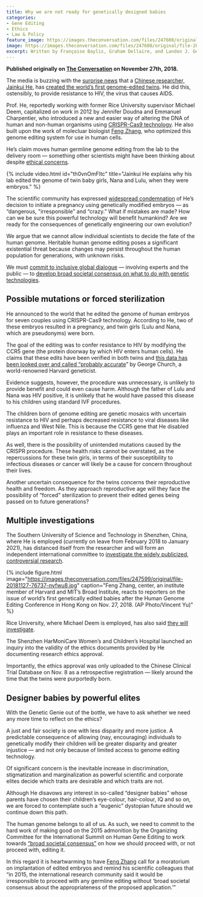 ```yaml
---
title: Why we are not ready for genetically designed babies
categories:
- Gene Editing
- Ethics
- Law & Policy
feature_image: https://images.theconversation.com/files/247608/original/file-20181127-76746-1ons9mi.jpg?ixlib=rb-1.1.0&amp;rect=67%2C212%2C2943%2C1469&amp;q=45&amp;auto=format&amp;w=1356&amp;h=668&amp;fit=crop
image: https://images.theconversation.com/files/247608/original/file-20181127-76746-1ons9mi.jpg?ixlib=rb-1.1.0&amp;rect=67%2C212%2C2943%2C1469&amp;q=45&amp;auto=format&amp;w=1356&amp;h=668&amp;fit=crop
excerpt: Written by Françoise Baylis, Graham Dellaire, and Landon J. Getz, originally published at The Conversation.
---
```



<b>Published originally on <a href="www.impactethics.ca/" target="_blank">The Conversation</a> on November 27th, 2018.</b>


The media is buzzing with the <a href="https://www.technologyreview.com/s/612458/exclusive-chinese-scientists-are-creating-crispr-babies/">surprise news</a> that a <a href="https://www.sciencemag.org/news/2018/11/crispr-bombshell-chinese-researcher-claims-have-created-gene-edited-twins">Chinese researcher, Jainkui He</a>, has <a href="https://www.apnews.com/4997bb7aa36c45449b488e19ac83e86d">created the world’s first genome-edited twins</a>. He did this, ostensibly, to provide resistance to HIV, the virus that causes AIDS.

Prof. He, reportedly working with former Rice University supervisor Michael Deem, capitalized on work in 2012 by Jennifer Doudna and Emmanuel Charpentier, who introduced a new and easier way of altering the DNA of human and non-human organisms using <a href="https://theconversation.com/beyond-just-promise-crispr-is-delivering-in-the-lab-today-77596">CRISPR-Cas9 technology</a>. He also built upon the work of molecluar biologist <a href="https://www.broadinstitute.org/bios/feng-zhang">Feng Zhang</a>, who optimized this genome editing system for use in human cells.

He’s claim moves human germline genome editing from the lab to the delivery room   — something other scientists might have been thinking about despite <a href="https://impactethics.ca/2018/11/26/first-crispr-babies-where-are-our-ethics/">ethical concerns</a>.

{% include video.html id="th0vnOmFltc" title="Jainkui He explains why his lab edited the genome of twin baby girls, Nana and Lulu, when they were embryos." %}

The scientific community has expressed <a href="https://www.nature.com/articles/d41586-018-07545-0">widespread condemnation</a> of He’s decision to initiate a pregnancy using genetically modified embryos   — as “dangerous, "irresponsible” and “crazy.” What if mistakes are made? How can we be sure this powerful technology will benefit humankind? Are we ready for the consequences of genetically engineering our own evolution?

We argue that we cannot allow individual scientists to decide the fate of the human genome. Heritable human genome editing poses a significant existential threat because changes may persist throughout the human population for generations, with unknown risks.

We must <a href="https://www.ctvnews.ca/health/you-can-t-pretend-to-be-god-experts-condemn-claimed-gene-editing-of-babies-1.4192563">commit to inclusive global dialogue</a>   — involving experts and the public   — to <a href="http://www8.nationalacademies.org/onpinews/newsitem.aspx?RecordID=12032015a">develop broad societal consensus on what to do with genetic technologies</a>.

<h2>Possible mutations or forced sterilization</h2>

He announced to the world that he edited the genome of human embryos for seven couples using CRISPR-Cas9 technology. According to He, two of these embryos resulted in a pregnancy, and twin girls (Lulu and Nana, which are pseudonyms) were born.

The goal of the editing was to confer resistance to HIV by modifying the CCR5 gene (the protein doorway by which HIV enters human cells). He claims that these edits have been verified in both twins and <a href="https://www.statnews.com/2018/11/26/claim-of-crispred-baby-girls-stuns-genome-editing-summit/">this data has been looked over and called “probably accurate</a>” by George Church, a world-renowned Harvard geneticist.

Evidence suggests, however, the procedure was unnecessary, is unlikely to provide benefit and could even cause harm. Although the father of Lulu and Nana was HIV positive, it is unlikely that he would have passed this disease to his children using standard IVF procedures.

The children born of genome editing are genetic mosaics with uncertain resistance to HIV and perhaps decreased resistance to viral diseases like influenza and West Nile. This is because the CCR5 gene that He disabled plays an important role in resistance to these diseases.

As well, there is the possibility of unintended mutations caused by the CRISPR procedure. These health risks cannot be overstated, as the repercussions for these twin girls, in terms of their susceptibility to infectious diseases or cancer will likely be a cause for concern throughout their lives.

Another uncertain consequence for the twins concerns their reproductive health and freedom. As they approach reproductive age will they face the possibility of “forced” sterilization to prevent their edited genes being passed on to future generations?

<h2>Multiple investigations</h2>

The Southern University of Science and Technology in Shenzhen, China, where He is employed (currently on leave from February 2018 to January 2021), has distanced itself from the researcher and will form an independent international committee to <a href="http://sustc.edu.cn/en/info_focus/2871">investigate the widely publicized, controversial research</a>. 

{% include figure.html image="https://images.theconversation.com/files/247599/original/file-20181127-76737-nyfwu8.jpg" caption="Feng Zhang, center, an institute member of Harvard and MIT’s Broad Institute, reacts to reporters on the issue of world’s first genetically edited babies after the Human Genome Editing Conference in Hong Kong on Nov. 27, 2018. (AP Photo/Vincent Yu)" %}

Rice University, where Michael Deem is employed, has also said <a href="https://www.statnews.com/2018/11/26/rice-university-opens-investigation-into-researcher-who-worked-on-crisprd-baby-project/">they will investigate</a>.

The Shenzhen HarMoniCare Women’s and Children’s Hospital launched an inquiry into the validity of the ethics documents provided by He documenting research ethics approval.

Importantly, the ethics approval was only uploaded to the Chinese Clinical Trial Database on Nov. 8 as a retrospective registration   — likely around the time that the twins were purportedly born.

<h2>Designer babies by powerful elites</h2>

With the Genetic Genie out of the bottle, we have to ask whether we need any more time to reflect on the ethics?

A just and fair society is one with less disparity and more justice. A predictable consequence of allowing (nay, encouraging) individuals to genetically modify their children will be greater disparity and greater injustice   — and not only because of limited access to genome editing technology.

Of significant concern is the inevitable increase in discrimination, stigmatization and marginalization as powerful scientific and corporate elites decide which traits are desirable and which traits are not.

Although He disavows any interest in so-called “designer babies” whose parents have chosen their children’s eye-colour, hair-colour, IQ and so on, we are forced to contemplate such a “eugenic” dystopian future should we continue down this path.

The human genome belongs to all of us. As such, we need to commit to the hard work of making good on the 2015 admonition by the Organizing Committee for the International Summit on Human Gene Editing to work towards <a href="http://www8.nationalacademies.org/onpinews/newsitem.aspx?RecordID=12032015a">“broad societal consensus”</a> on how we should proceed with, or not proceed with, editing it.

In this regard it is heartwarming to have <a href="https://www.technologyreview.com/s/612465/crispr-inventor-feng-zhang-calls-for-moratorium-on-baby-making/">Feng Zhang</a> call for a moratorium on implantation of edited embryos and remind his scientific colleagues that “in 2015, the international research community said it would be irresponsible to proceed with any germline editing without ‘broad societal consensus about the appropriateness of the proposed application.’”